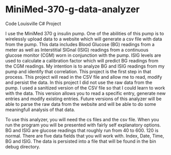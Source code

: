 # MiniMed-370-g-data-analyzer
Code Louisville C# Project

I use the MiniMed 370 g insulin pump. One of the abilities of this pump is to wirelessly upload data to a website which will generate a csv file with data from the pump. This data includes Blood Glucose (BG) readings from a meter as well as Interstitial SIGnal (ISIG) readings from a continuous glucose monitor (CGM) worn in conjunction with the pump. ISIG levels are used to calculate a calibration factor which will predict BG readings from the CGM readings. My intention is to analyze BG and ISIG readings from my pump and identify that correlation. This project is the first step in that process. This project will read in the CSV file and allow me to read, modify and persist the data. In this project I did not use the raw data from the pump. I used a sanitized version of the CSV file so that I could learn to work with the data. This version allows you to read a specific entry, generate new entries and modify existing entries. Future versions of this analyzer will be able to parse the raw data from the website and will be able to do some meaningfull analysis of that data.

To use this analyzer, you will need the cs files and the csv file. When you run the program you will be presented with fairly self explanatory options. BG and ISIG are glucose readings that roughly run from 40 to 600. 120 is normal. There are five data fields that you will work with. Index, Date, Time, BG and ISIG. The data is persisted into a file that will be found in the bin debug directory.
